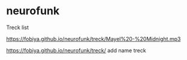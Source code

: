 # neurofunk

Treck list 

https://fobiya.github.io/neurofunk/treck/Mayel%20-%20Midnight.mp3

https://fobiya.github.io/neurofunk/treck/  add name treck 